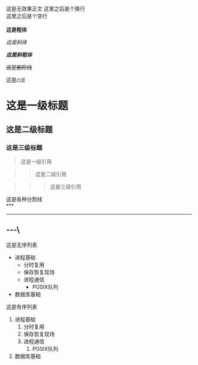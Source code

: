 这是无效果正文
这里之后是个换行 <br>
这里之后是个空行
<br><br>
**这是粗体**

*这是斜体*

***这是斜粗体***

~~这是删除线~~

这是`凸显`

# 这是一级标题

## 这是二级标题

### 这是三级标题

> 这是一级引用

>> 这是二级引用

>>> 这是三级引用

这是各种分割线 <br>
\*\*\* <br>
*** 
\-\-\-\ <br>
---

这是无序列表 <br>
* 进程基础
	* 分时复用
	* 保存恢复现场
	* 进程通信
		* POSIX队列
* 数据库基础


这是有序列表 <br>
1. 进程基础
	1. 分时复用
	2. 保存恢复现场
	3. 进程通信
		1. POSIX队列
2. 数据库基础

